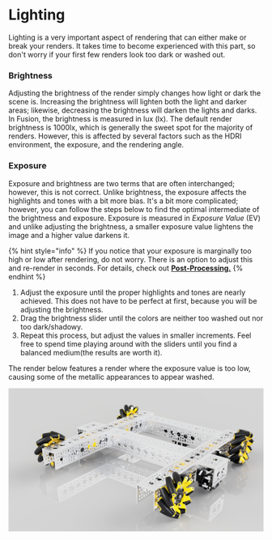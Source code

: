 # Lighting

Lighting is a very important aspect of rendering that can either make or break your renders. It takes time to become experienced with this part, so don't worry if your first few renders look too dark or washed out.

### Brightness

Adjusting the brightness of the render simply changes how light or dark the scene is. Increasing the brightness will lighten both the light and darker areas; likewise, decreasing the brightness will darken the lights and darks. In Fusion, the brightness is measured in lux \(lx\). The default render brightness is 1000lx, which is generally the sweet spot for the majority of renders. However, this is affected by several factors such as the HDRI environment, the exposure, and the rendering angle. 

### Exposure

Exposure and brightness are two terms that are often interchanged; however, this is not correct. Unlike brightness, the exposure affects the highlights and tones with a bit more bias. It's a bit more complicated; however, you can follow the steps below to find the optimal intermediate of the brightness and exposure. Exposure is measured in _Exposure Value_ \(EV\) and unlike adjusting the brightness, a smaller exposure value lightens the image and a higher value darkens it.

{% hint style="info" %}
If you notice that your exposure is marginally too high or low after rendering, do not worry. There is an option to adjust this and re-render in seconds. For details, check out [**Post-Processing.**](../rendering-and-exporting/post-processing.md)
{% endhint %}

1. Adjust the exposure until the proper highlights and tones are nearly achieved. This does not have to be perfect at first, because you will be adjusting the brightness.
2. Drag the brightness slider until the colors are neither too washed out nor too dark/shadowy. 
3. Repeat this process, but adjust the values in smaller increments. Feel free to spend time playing around with the sliders until you find a balanced medium\(the results are worth it\).

The render below features a render where the exposure value is too low, causing some of the metallic appearances to appear washed.

![Example of a render with poor exposure](../.gitbook/assets/example_gobilda_strafer_integration_2021-apr-08_05-20-30am-000_customizedview30327061668_png.png)



